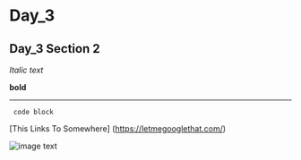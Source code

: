 # Day_3

## Day_3 Section 2
*Italic text*

**bold**

---
`` code block``

[This Links To Somewhere] (https://letmegooglethat.com/)

![image text](https://target.scene7.com/is/image/Target/GUEST_a7e7174a-8c08-47fc-9fce-661be5965c65?wid=1200&hei=1200&qlt=80&fmt=webp)
